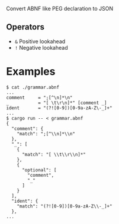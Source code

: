 Convert ABNF like PEG declaration to JSON

## Operators
- `&` Positive lookahead
- `!` Negative lookahead

# Examples
```
$ cat ./grammar.abnf
...
comment     = ";[^\n]*\n"
_           = "[ \t\r\n]*" [comment _]
ident       = "(?![0-9])[0-9a-zA-Z\-_]+"
...
$ cargo run -- < grammar.abnf
{
  "comment": {
    "match": ";[^\\n]*\\n"
  },
  "_": [
    {
      "match": "[ \\t\\r\\n]*"
    },
    {
      "optional": [
        "comment",
        "_"
      ]
    }
  ],
  "ident": {
    "match": "(?![0-9])[0-9a-zA-Z\\-_]+"
  },
...
```

